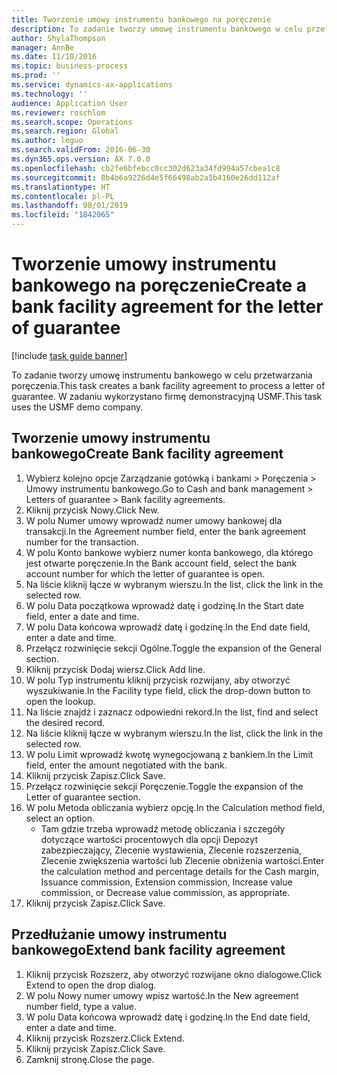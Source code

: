 ```yaml
---
title: Tworzenie umowy instrumentu bankowego na poręczenie
description: To zadanie tworzy umowę instrumentu bankowego w celu przetwarzania poręczenia.
author: ShylaThompson
manager: AnnBe
ms.date: 11/10/2016
ms.topic: business-process
ms.prod: ''
ms.service: dynamics-ax-applications
ms.technology: ''
audience: Application User
ms.reviewer: roschlom
ms.search.scope: Operations
ms.search.region: Global
ms.author: leguo
ms.search.validFrom: 2016-06-30
ms.dyn365.ops.version: AX 7.0.0
ms.openlocfilehash: cb2fe6bfebcc0cc302d623a34fd994a57cbea1c8
ms.sourcegitcommit: 8b4b6a9226d4e5f66498ab2a5b4160e26dd112af
ms.translationtype: HT
ms.contentlocale: pl-PL
ms.lasthandoff: 08/01/2019
ms.locfileid: "1842065"
---
```

# <a name="create-a-bank-facility-agreement-for-the-letter-of-guarantee"></a><span data-ttu-id="2c3bc-103">Tworzenie umowy instrumentu bankowego na poręczenie</span><span class="sxs-lookup"><span data-stu-id="2c3bc-103">Create a bank facility agreement for the letter of guarantee</span></span>

[!include [task guide banner](../../includes/task-guide-banner.md)]

<span data-ttu-id="2c3bc-104">To zadanie tworzy umowę instrumentu bankowego w celu przetwarzania poręczenia.</span><span class="sxs-lookup"><span data-stu-id="2c3bc-104">This task creates a bank facility agreement to process a letter of guarantee.</span></span> <span data-ttu-id="2c3bc-105">W zadaniu wykorzystano firmę demonstracyjną USMF.</span><span class="sxs-lookup"><span data-stu-id="2c3bc-105">This task uses the USMF demo company.</span></span> 


## <a name="create-bank-facility-agreement"></a><span data-ttu-id="2c3bc-106">Tworzenie umowy instrumentu bankowego</span><span class="sxs-lookup"><span data-stu-id="2c3bc-106">Create Bank facility agreement</span></span>
1. <span data-ttu-id="2c3bc-107">Wybierz kolejno opcje Zarządzanie gotówką i bankami > Poręczenia > Umowy instrumentu bankowego.</span><span class="sxs-lookup"><span data-stu-id="2c3bc-107">Go to Cash and bank management > Letters of guarantee > Bank facility agreements.</span></span>
2. <span data-ttu-id="2c3bc-108">Kliknij przycisk Nowy.</span><span class="sxs-lookup"><span data-stu-id="2c3bc-108">Click New.</span></span>
3. <span data-ttu-id="2c3bc-109">W polu Numer umowy wprowadź numer umowy bankowej dla transakcji.</span><span class="sxs-lookup"><span data-stu-id="2c3bc-109">In the Agreement number field, enter the bank agreement number for the transaction.</span></span>
4. <span data-ttu-id="2c3bc-110">W polu Konto bankowe wybierz numer konta bankowego, dla którego jest otwarte poręczenie.</span><span class="sxs-lookup"><span data-stu-id="2c3bc-110">In the Bank account field, select the bank account number for which the letter of guarantee is open.</span></span> 
5. <span data-ttu-id="2c3bc-111">Na liście kliknij łącze w wybranym wierszu.</span><span class="sxs-lookup"><span data-stu-id="2c3bc-111">In the list, click the link in the selected row.</span></span>
6. <span data-ttu-id="2c3bc-112">W polu Data początkowa wprowadź datę i godzinę.</span><span class="sxs-lookup"><span data-stu-id="2c3bc-112">In the Start date field, enter a date and time.</span></span>
7. <span data-ttu-id="2c3bc-113">W polu Data końcowa wprowadź datę i godzinę.</span><span class="sxs-lookup"><span data-stu-id="2c3bc-113">In the End date field, enter a date and time.</span></span>
8. <span data-ttu-id="2c3bc-114">Przełącz rozwinięcie sekcji Ogólne.</span><span class="sxs-lookup"><span data-stu-id="2c3bc-114">Toggle the expansion of the General section.</span></span>
9. <span data-ttu-id="2c3bc-115">Kliknij przycisk Dodaj wiersz.</span><span class="sxs-lookup"><span data-stu-id="2c3bc-115">Click Add line.</span></span>
10. <span data-ttu-id="2c3bc-116">W polu Typ instrumentu kliknij przycisk rozwijany, aby otworzyć wyszukiwanie.</span><span class="sxs-lookup"><span data-stu-id="2c3bc-116">In the Facility type field, click the drop-down button to open the lookup.</span></span>
11. <span data-ttu-id="2c3bc-117">Na liście znajdź i zaznacz odpowiedni rekord.</span><span class="sxs-lookup"><span data-stu-id="2c3bc-117">In the list, find and select the desired record.</span></span>
12. <span data-ttu-id="2c3bc-118">Na liście kliknij łącze w wybranym wierszu.</span><span class="sxs-lookup"><span data-stu-id="2c3bc-118">In the list, click the link in the selected row.</span></span>
13. <span data-ttu-id="2c3bc-119">W polu Limit wprowadź kwotę wynegocjowaną z bankiem.</span><span class="sxs-lookup"><span data-stu-id="2c3bc-119">In the Limit field, enter the amount negotiated with the bank.</span></span>
14. <span data-ttu-id="2c3bc-120">Kliknij przycisk Zapisz.</span><span class="sxs-lookup"><span data-stu-id="2c3bc-120">Click Save.</span></span>
15. <span data-ttu-id="2c3bc-121">Przełącz rozwinięcie sekcji Poręczenie.</span><span class="sxs-lookup"><span data-stu-id="2c3bc-121">Toggle the expansion of the Letter of guarantee section.</span></span>
16. <span data-ttu-id="2c3bc-122">W polu Metoda obliczania wybierz opcję.</span><span class="sxs-lookup"><span data-stu-id="2c3bc-122">In the Calculation method field, select an option.</span></span>
    * <span data-ttu-id="2c3bc-123">Tam gdzie trzeba wprowadź metodę obliczania i szczegóły dotyczące wartości procentowych dla opcji Depozyt zabezpieczający, Zlecenie wystawienia, Zlecenie rozszerzenia, Zlecenie zwiększenia wartości lub Zlecenie obniżenia wartości.</span><span class="sxs-lookup"><span data-stu-id="2c3bc-123">Enter the calculation method and percentage details for the Cash margin, Issuance commission, Extension commission, Increase value commission, or Decrease value commission, as appropriate.</span></span>   
17. <span data-ttu-id="2c3bc-124">Kliknij przycisk Zapisz.</span><span class="sxs-lookup"><span data-stu-id="2c3bc-124">Click Save.</span></span>

## <a name="extend-bank-facility-agreement"></a><span data-ttu-id="2c3bc-125">Przedłużanie umowy instrumentu bankowego</span><span class="sxs-lookup"><span data-stu-id="2c3bc-125">Extend bank facility agreement</span></span>
1. <span data-ttu-id="2c3bc-126">Kliknij przycisk Rozszerz, aby otworzyć rozwijane okno dialogowe.</span><span class="sxs-lookup"><span data-stu-id="2c3bc-126">Click Extend to open the drop dialog.</span></span>
2. <span data-ttu-id="2c3bc-127">W polu Nowy numer umowy wpisz wartość.</span><span class="sxs-lookup"><span data-stu-id="2c3bc-127">In the New agreement number field, type a value.</span></span>
3. <span data-ttu-id="2c3bc-128">W polu Data końcowa wprowadź datę i godzinę.</span><span class="sxs-lookup"><span data-stu-id="2c3bc-128">In the End date field, enter a date and time.</span></span>
4. <span data-ttu-id="2c3bc-129">Kliknij przycisk Rozszerz.</span><span class="sxs-lookup"><span data-stu-id="2c3bc-129">Click Extend.</span></span>
5. <span data-ttu-id="2c3bc-130">Kliknij przycisk Zapisz.</span><span class="sxs-lookup"><span data-stu-id="2c3bc-130">Click Save.</span></span>
6. <span data-ttu-id="2c3bc-131">Zamknij stronę.</span><span class="sxs-lookup"><span data-stu-id="2c3bc-131">Close the page.</span></span>

